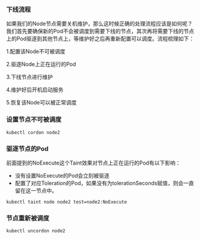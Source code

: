 

### 下线流程

如果我们的Node节点需要关机维护，那么这时候正确的处理流程应该是如何呢？我们首先要确保新的Pod不会被调度到需要下线的节点，其次再将需要下线的节点上的Pod驱逐到其他节点上，等维护好之后再重新配置可以调度。流程梳理如下：

1.配置该Node不可被调度

2.驱逐Node上正在运行的Pod

3.下线节点进行维护

4.维护好后开机启动服务

5.恢复该Node可以被正常调度

### 设置节点不可被调度

```
kubectl cordon node2
```

### 驱逐节点的Pod

前面提到的NoExecute这个Taint效果对节点上正在运行的Pod有以下影响：

- 没有设置NoExecute的Pod会立刻被驱逐
- 配置了对应Toleration的Pod，如果没有为tolerationSeconds赋值，则会一直留在这一节点中。

```
kubectl taint node node2 test=node2:NoExecute
```

### 节点重新被调度

```
kubectl uncordon node2
```
